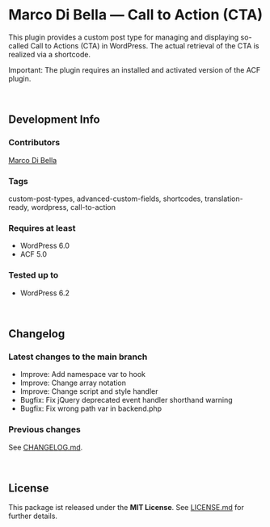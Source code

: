 # Marco Di Bella &mdash; Call to Action (CTA)
This plugin provides a custom post type for managing and displaying so-called Call to Actions (CTA) in WordPress.
The actual retrieval of the CTA is realized via a shortcode.

Important: The plugin requires an installed and activated version of the ACF plugin.

<br>

## Development Info

### Contributors
[Marco Di Bella ](https://github.com/mdibella-dev)

### Tags
custom-post-types, advanced-custom-fields, shortcodes, translation-ready, wordpress, call-to-action

### Requires at least

* WordPress 6.0
* ACF 5.0

### Tested up to

* WordPress 6.2

<br>

## Changelog

### Latest changes to the main branch

* Improve: Add namespace var to hook
* Improve: Change array notation
* Improve: Change script and style handler
* Bugfix: Fix jQuery deprecated event handler shorthand warning
* Bugfix: Fix wrong path var in backend.php


### Previous changes

See [CHANGELOG.md](https://github.com/mdibella-dev/mdb-call-to-action/blob/main/CHANGELOG.md).

<br>

## License

This package ist released under the **MIT License**. See [LICENSE.md](https://github.com/mdibella-dev/mdb-call-to-action/blob/main/LICENSE.md) for further details.
